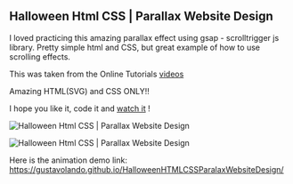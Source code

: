 ## Halloween Html CSS | Parallax Website Design

I loved practicing this amazing parallax effect using gsap - scrolltrigger js library.
Pretty simple html and CSS, but great example of how to use scrolling effects.

This was taken from the Online Tutorials [videos](https://www.youtube.com/watch?v=T5iEXh4NYQE)

Amazing HTML(SVG) and CSS ONLY!!

I hope you like it, code it and [watch it](https://gustavolando.github.io/HalloweenHTMLCSSParalaxWebsiteDesign/) !

![Halloween Html CSS | Parallax Website Design](https://gustavolando.github.io/HalloweenHTMLCSSParalaxWebsiteDesign/Halloween%20Html%20CSS%20Parallax%20Website%20Design%201.png)

![Halloween Html CSS | Parallax Website Design](https://gustavolando.github.io/HalloweenHTMLCSSParalaxWebsiteDesign/Halloween%20Html%20CSS%20Parallax%20Website%20Design%202.png)

Here is the animation demo link:  https://gustavolando.github.io/HalloweenHTMLCSSParalaxWebsiteDesign/
